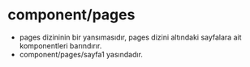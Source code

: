 # component/pages
- pages dizininin bir yansımasıdır, pages dizini altındaki sayfalara ait komponentleri barındırır.
- component/pages/sayfa1 yasındadır.

